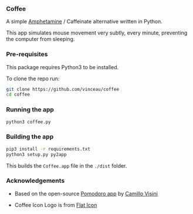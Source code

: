 ### Coffee

A simple [Amphetamine](https://apps.apple.com/us/app/amphetamine/id937984704?mt=12) / Caffeinate alternative written in Python.

This app simulates mouse movement very subtly, every minute, preventing the computer from sleeping.

### Pre-requisites

This package requires Python3 to be installed.

To clone the repo run:

```bash
git clone https://github.com/vinceau/coffee
cd coffee
```


### Running the app

```bash
python3 coffee.py
```


### Building the app

```bash
pip3 install -r requirements.txt
python3 setup.py py2app
```

This builds the `Coffee.app` file in the `./dist` folder.


### Acknowledgements

* Based on the open-source [Pomodoro app](https://github.com/visini/pomodoro) by [Camillo Visini](https://camillovisini.com/coding/create-macos-menu-bar-app-pomodoro)

* Coffee Icon Logo is from [Flat Icon](https://www.flaticon.com/free-icon/coffee_590836?term=coffee&page=1&position=4&origin=search&related_id=590836)
